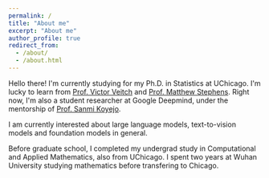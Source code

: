 ```yaml
---
permalink: /
title: "About me"
excerpt: "About me"
author_profile: true
redirect_from: 
  - /about/
  - /about.html
---
```


Hello there! I'm currently studying for my Ph.D. in Statistics at UChicago. I'm lucky to learn from [Prof. Victor Veitch](http://victorveitch.com/) and [Prof. Matthew Stephens](https://stat.uchicago.edu/people/profile/matthew-stephens/). Right now, I'm also a student researcher at Google Deepmind, under the mentorship of  [Prof. Sanmi Koyejo](https://cs.stanford.edu/people/sanmi/). 

I am currently interested about large language models, text-to-vision models and foundation models in general. 

Before graduate school, I completed my undergrad study in Computational and Applied Mathematics, also from UChicago. I spent two years at Wuhan University studying mathematics before transfering to Chicago. 